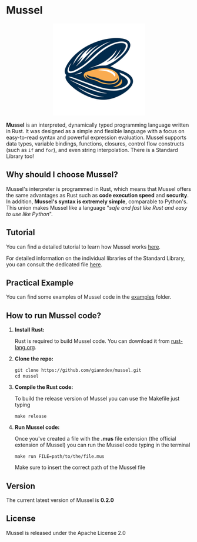 # Mussel

<div align="center">
<img src="doc/images/logo.png" height=250>
</div>

**Mussel** is an interpreted, dynamically typed programming language written in Rust. It was designed as a simple and flexible language with a focus on easy-to-read syntax and powerful expression evaluation. Mussel supports data types, variable bindings, functions, closures, control flow constructs (such as `if` and `for`), and even string interpolation. There is a Standard Library too!

## Why should I choose Mussel?

Mussel's interpreter is programmed in Rust, which means that Mussel offers the same advantages as Rust such as **code execution speed** and **security**. In addition, **Mussel's syntax is extremely simple**, comparable to Python's. This union makes Mussel like a language "*safe and fast like Rust and easy to use like Python*".

## Tutorial

You can find a detailed tutorial to learn how Mussel works [here](/doc/Tutorial.md).

For detailed information on the individual libraries of the Standard Library, you can consult the dedicated file [here](/doc/Standard_Library.md).

## Practical Example

You can find some examples of Mussel code in the [examples](/examples/) folder.

## How to run Mussel code?

1. **Install Rust:**

   Rust is required to build Mussel code. You can download it from [rust-lang.org](https://www.rust-lang.org/).

2. **Clone the repo:**

    ```
    git clone https://github.com/gianndev/mussel.git
    cd mussel
    ```

3. **Compile the Rust code:**
    
    To build the release version of Mussel you can use the Makefile just typing
    ```
    make release
    ```

4. **Run Mussel code:**

    Once you've created a file with the **.mus** file extension (the official extension of Mussel) you can run the Mussel code typing in the terminal
    ```
    make run FILE=path/to/the/file.mus
    ```
    Make sure to insert the correct path of the Mussel file

## Version

The current latest version of Mussel is **0.2.0**

## License

Mussel is released under the Apache License 2.0
